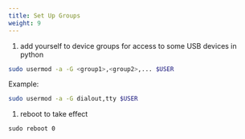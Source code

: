 ```yaml
---
title: Set Up Groups
weight: 9
---
```


1. add yourself to device groups for access to some USB devices in python

```bash
sudo usermod -a -G <group1>,<group2>,... $USER
```

Example:

```bash
sudo usermod -a -G dialout,tty $USER
```

1. reboot to take effect

```
sudo reboot 0
```
